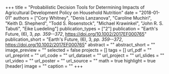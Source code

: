 +++
title = "Probabilistic Decision Tools for Determining Impacts of Agricultural Development Policy on Household Nutrition"
date = "2018-01-01"
authors = ["Cory Whitney", "Denis Lanzanova", "Caroline Muchiri", "Keith D. Shepherd", "Todd S. Rosenstock", "Michael Krawinkel", "John R. S. Tabuti", "Eike Luedeling"]
publication_types = ["2"]
publication = "Earth's Future, (6), 3, _pp. 359--372_, https://doi.org/10.1002/2017EF000765"
publication_short = "Earth's Future, (6), 3, _pp. 359--372_, https://doi.org/10.1002/2017EF000765"
abstract = ""
abstract_short = ""
image_preview = ""
selected = false
projects = []
tags = []
url_pdf = ""
url_preprint = ""
url_code = ""
url_dataset = ""
url_project = ""
url_slides = ""
url_video = ""
url_poster = ""
url_source = ""
math = true
highlight = true
[header]
image = ""
caption = ""
+++
